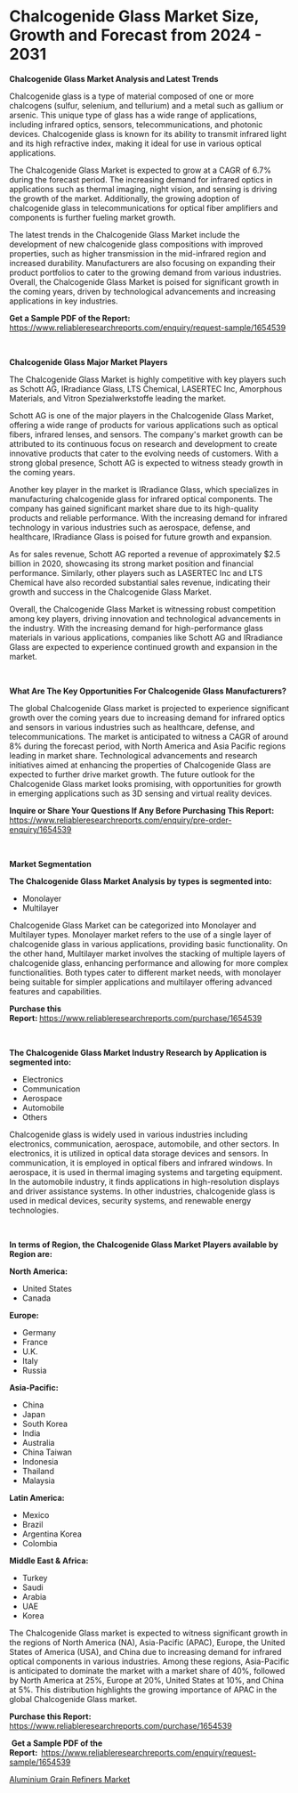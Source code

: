 <p><h1>Chalcogenide Glass Market Size, Growth and Forecast from 2024 - 2031</h1></p><p><strong>Chalcogenide Glass Market Analysis and Latest Trends</strong></p>
<p><p>Chalcogenide glass is a type of material composed of one or more chalcogens (sulfur, selenium, and tellurium) and a metal such as gallium or arsenic. This unique type of glass has a wide range of applications, including infrared optics, sensors, telecommunications, and photonic devices. Chalcogenide glass is known for its ability to transmit infrared light and its high refractive index, making it ideal for use in various optical applications.</p><p>The Chalcogenide Glass Market is expected to grow at a CAGR of 6.7% during the forecast period. The increasing demand for infrared optics in applications such as thermal imaging, night vision, and sensing is driving the growth of the market. Additionally, the growing adoption of chalcogenide glass in telecommunications for optical fiber amplifiers and components is further fueling market growth.</p><p>The latest trends in the Chalcogenide Glass Market include the development of new chalcogenide glass compositions with improved properties, such as higher transmission in the mid-infrared region and increased durability. Manufacturers are also focusing on expanding their product portfolios to cater to the growing demand from various industries. Overall, the Chalcogenide Glass Market is poised for significant growth in the coming years, driven by technological advancements and increasing applications in key industries.</p></p>
<p><strong>Get a Sample PDF of the Report:&nbsp;</strong> <a href="https://www.reliableresearchreports.com/enquiry/request-sample/1654539">https://www.reliableresearchreports.com/enquiry/request-sample/1654539</a></p>
<p>&nbsp;</p>
<p><strong>Chalcogenide Glass Major Market Players</strong></p>
<p><p>The Chalcogenide Glass Market is highly competitive with key players such as Schott AG, IRradiance Glass, LTS Chemical, LASERTEC Inc, Amorphous Materials, and Vitron Spezialwerkstoffe leading the market.</p><p>Schott AG is one of the major players in the Chalcogenide Glass Market, offering a wide range of products for various applications such as optical fibers, infrared lenses, and sensors. The company's market growth can be attributed to its continuous focus on research and development to create innovative products that cater to the evolving needs of customers. With a strong global presence, Schott AG is expected to witness steady growth in the coming years.</p><p>Another key player in the market is IRradiance Glass, which specializes in manufacturing chalcogenide glass for infrared optical components. The company has gained significant market share due to its high-quality products and reliable performance. With the increasing demand for infrared technology in various industries such as aerospace, defense, and healthcare, IRradiance Glass is poised for future growth and expansion.</p><p>As for sales revenue, Schott AG reported a revenue of approximately $2.5 billion in 2020, showcasing its strong market position and financial performance. Similarly, other players such as LASERTEC Inc and LTS Chemical have also recorded substantial sales revenue, indicating their growth and success in the Chalcogenide Glass Market.</p><p>Overall, the Chalcogenide Glass Market is witnessing robust competition among key players, driving innovation and technological advancements in the industry. With the increasing demand for high-performance glass materials in various applications, companies like Schott AG and IRradiance Glass are expected to experience continued growth and expansion in the market.</p></p>
<p>&nbsp;</p>
<p><strong>What Are The Key Opportunities For Chalcogenide Glass Manufacturers?</strong></p>
<p><p>The global Chalcogenide Glass market is projected to experience significant growth over the coming years due to increasing demand for infrared optics and sensors in various industries such as healthcare, defense, and telecommunications. The market is anticipated to witness a CAGR of around 8% during the forecast period, with North America and Asia Pacific regions leading in market share. Technological advancements and research initiatives aimed at enhancing the properties of Chalcogenide Glass are expected to further drive market growth. The future outlook for the Chalcogenide Glass market looks promising, with opportunities for growth in emerging applications such as 3D sensing and virtual reality devices.</p></p>
<p><strong>Inquire or Share Your Questions If Any Before Purchasing This Report:</strong> <a href="https://www.reliableresearchreports.com/enquiry/pre-order-enquiry/1654539">https://www.reliableresearchreports.com/enquiry/pre-order-enquiry/1654539</a></p>
<p>&nbsp;</p>
<p><strong>Market Segmentation</strong></p>
<p><strong>The Chalcogenide Glass Market Analysis by types is segmented into:</strong></p>
<p><ul><li>Monolayer</li><li>Multilayer</li></ul></p>
<p><p>Chalcogenide Glass Market can be categorized into Monolayer and Multilayer types. Monolayer market refers to the use of a single layer of chalcogenide glass in various applications, providing basic functionality. On the other hand, Multilayer market involves the stacking of multiple layers of chalcogenide glass, enhancing performance and allowing for more complex functionalities. Both types cater to different market needs, with monolayer being suitable for simpler applications and multilayer offering advanced features and capabilities.</p></p>
<p><strong>Purchase this Report:&nbsp;</strong><a href="https://www.reliableresearchreports.com/purchase/1654539">https://www.reliableresearchreports.com/purchase/1654539</a></p>
<p>&nbsp;</p>
<p><strong>The Chalcogenide Glass Market Industry Research by Application is segmented into:</strong></p>
<p><ul><li>Electronics</li><li>Communication</li><li>Aerospace</li><li>Automobile</li><li>Others</li></ul></p>
<p><p>Chalcogenide glass is widely used in various industries including electronics, communication, aerospace, automobile, and other sectors. In electronics, it is utilized in optical data storage devices and sensors. In communication, it is employed in optical fibers and infrared windows. In aerospace, it is used in thermal imaging systems and targeting equipment. In the automobile industry, it finds applications in high-resolution displays and driver assistance systems. In other industries, chalcogenide glass is used in medical devices, security systems, and renewable energy technologies.</p></p>
<p>&nbsp;</p>
<p><strong>In terms of Region, the Chalcogenide Glass Market Players available by Region are:</strong></p>
<p>
    <p> <strong> North America: </strong>
        <ul>
            <li>United States</li>
            <li>Canada</li>
        </ul>
        </p> 
    <p> <strong> Europe: </strong>
        <ul>
            <li>Germany</li>
            <li>France</li>
            <li>U.K.</li>
            <li>Italy</li>
            <li>Russia</li>
        </ul>
        </p> 
    <p> <strong> Asia-Pacific: </strong>
        <ul>
            <li>China</li>
            <li>Japan</li>
            <li>South Korea</li>
            <li>India</li>
            <li>Australia</li>
            <li>China Taiwan</li>
            <li>Indonesia</li>
            <li>Thailand</li>
            <li>Malaysia</li>
        </ul>
        </p> 
    <p> <strong> Latin America: </strong>
        <ul>
            <li>Mexico</li>
            <li>Brazil</li>
            <li>Argentina Korea</li>
            <li>Colombia</li>
        </ul>
        </p> 
    <p> <strong> Middle East & Africa: </strong>
        <ul>
            <li>Turkey</li>
            <li>Saudi</li>
            <li>Arabia</li>
            <li>UAE</li>
            <li>Korea</li>
        </ul>
    </p>
    </p>
<p><p>The Chalcogenide Glass market is expected to witness significant growth in the regions of North America (NA), Asia-Pacific (APAC), Europe, the United States of America (USA), and China due to increasing demand for infrared optical components in various industries. Among these regions, Asia-Pacific is anticipated to dominate the market with a market share of 40%, followed by North America at 25%, Europe at 20%, United States at 10%, and China at 5%. This distribution highlights the growing importance of APAC in the global Chalcogenide Glass market.</p></p>
<p><strong>Purchase this Report: </strong><a href="https://www.reliableresearchreports.com/purchase/1654539">https://www.reliableresearchreports.com/purchase/1654539</a></p>
<p>&nbsp;<strong>Get a Sample PDF of the Report:&nbsp;&nbsp;</strong><a href="https://www.reliableresearchreports.com/enquiry/request-sample/1654539">https://www.reliableresearchreports.com/enquiry/request-sample/1654539</a></p>
<p><strong></strong></p>
<p><p><a href="https://meowing-canidae-761.notion.site/Aluminium-Grain-Refiners-Market-Analysis-and-Market-Size-Global-Industry-Overview-Market-Segmentat-e6746265ef9d4a3ab84bd113b3e0b3ca">Aluminium Grain Refiners Market</a></p></p>
